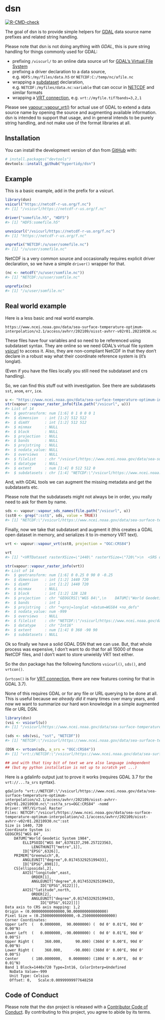 
<!-- README.md is generated from README.Rmd. Please edit that file -->

# dsn

<!-- badges: start -->

[![R-CMD-check](https://github.com/hypertidy/dsn/actions/workflows/R-CMD-check.yaml/badge.svg)](https://github.com/hypertidy/dsn/actions/workflows/R-CMD-check.yaml)
<!-- badges: end -->

The goal of dsn is to provide simple helpers for
[GDAL](https://gdal.org/) data source name prefixes and related string
handling.

Please note that dsn is not doing anything *with GDAL*, this is pure
string handling for things commonly used for GDAL:

- prefixing `/viscurl/` to an online data source url for [GDAL’s Virtual
  File System](https://gdal.org/user/virtual_file_systems.html)
- prefixing a driver declaration to a data source,
  e.g. `HDF5:/my/files/data.h5` or `NETCDF:C:/temp/nc/afile.nc`
- wrapping a
  [subdataset](https://gdal.org/user/raster_data_model.html#subdatasets-domain)
  declaration, e.g. `NETCDF:/myfiles/data.nc:variable` that can occur in
  [NETCDF](https://gdal.org/drivers/raster/netcdf.html#multiple-image-handling-subdatasets)
  and similar formats
- wrapping a [VRT
  connection](https://gdal.org/drivers/raster/vrt.html#vrt-connection-string),
  e.g. `vrt://myfile.tif?bands=3,2,1`

Please see
[vapour::vapour_vrt()](https://hypertidy.github.io/vapour/reference/vapour_vrt.html)
for actual use of GDAL to extend a data source name by opening the
source and augmenting available information. dsn is intended to support
that usage, and in general intends to be purely string handling, and not
make use of the format libraries at all.

## Installation

You can install the development version of dsn from
[GitHub](https://github.com/) with:

``` r
# install.packages("devtools")
devtools::install_github("hypertidy/dsn")
```

## Example

This is a basic example, add in the prefix for a vsicurl.

``` r
library(dsn)
vsicurl("https://netcdf-r-us.org/f.nc")
#> [1] "/vsicurl/https://netcdf-r-us.org/f.nc"

driver("somefile.h5", "HDF5")
#> [1] "HDF5:somefile.h5"

unvsicurl("/vsicurl/https://netcdf-r-us.org/f.nc")
#> [1] "https://netcdf-r-us.org/f.nc"

unprefix("NETCDF:/u/user/somefile.nc")
#> [1] "/u/user/somefile.nc"
```

NetCDF is a very common source and occasionally requires explicit driver
declaration, so we have a simple `driver()` wrapper for that.

``` r
(nc <- netcdf("/u/user/somfile.nc"))
#> [1] "NETCDF:/u/user/somfile.nc"

unprefix(nc)
#> [1] "/u/user/somfile.nc"
```

## Real world example

Here is a less basic and real world example.

    https://www.ncei.noaa.gov/data/sea-surface-temperature-optimum-interpolation/v2.1/access/avhrr/202109/oisst-avhrr-v02r01.20210930.nc

These files have four variables and so need to be referenced using
subdataset syntax. They are online so we need GDAL’s virtual file system
[vsicurl](https://gdal.org/user/virtual_file_systems.html) to access it.
Also, they are non-compliant NetCDF in that they don’t declare in a
robust way what their coordinate reference system is (it’s longlat).

(Even if you have the files locally you still need the subdataset and
crs handling).

So, we can find this stuff out with investigation. See there are
subdatasets `sst`, `anom`, `err`, `ice`.

``` r
u <- "https://www.ncei.noaa.gov/data/sea-surface-temperature-optimum-interpolation/v2.1/access/avhrr/202109/oisst-avhrr-v02r01.20210930.nc"
str(vapour::vapour_raster_info(file.path("/vsicurl", u)))
#> List of 14
#>  $ geotransform: num [1:6] 0 1 0 0 0 1
#>  $ dimension   : int [1:2] 512 512
#>  $ dimXY       : int [1:2] 512 512
#>  $ minmax      : NULL
#>  $ block       : NULL
#>  $ projection  : NULL
#>  $ bands       : NULL
#>  $ projstring  : NULL
#>  $ nodata_value: NULL
#>  $ overviews   : NULL
#>  $ filelist    : chr "/vsicurl/https://www.ncei.noaa.gov/data/sea-surface-temperature-optimum-interpolation/v2.1/access/avhrr/202109/"| __truncated__
#>  $ datatype    : NULL
#>  $ extent      : num [1:4] 0 512 512 0
#>  $ subdatasets : chr [1:4] "NETCDF:\"/vsicurl/https://www.ncei.noaa.gov/data/sea-surface-temperature-optimum-interpolation/v2.1/access/avhr"| __truncated__ "NETCDF:\"/vsicurl/https://www.ncei.noaa.gov/data/sea-surface-temperature-optimum-interpolation/v2.1/access/avhr"| __truncated__ "NETCDF:\"/vsicurl/https://www.ncei.noaa.gov/data/sea-surface-temperature-optimum-interpolation/v2.1/access/avhr"| __truncated__ "NETCDF:\"/vsicurl/https://www.ncei.noaa.gov/data/sea-surface-temperature-optimum-interpolation/v2.1/access/avhr"| __truncated__
```

And, with GDAL tools we can augment the missing metadata and get the
subdatasets etc.

Please note that the subdatasets might not always be in order, you
really need to ask for them by name.

``` r
sds <- vapour::vapour_sds_names(file.path("/vsicurl", u))
(sst0 <- grep(":sst$", sds, value = TRUE))
#> [1] "NETCDF:\"/vsicurl/https://www.ncei.noaa.gov/data/sea-surface-temperature-optimum-interpolation/v2.1/access/avhrr/202109/oisst-avhrr-v02r01.20210930.nc\":sst"
```

Finally, now we take that subdataset and augment it (this creates a GDAL
open dataset in memory, and serializes it to in-memory VRT text).

``` r
vrt <- vapour::vapour_vrt(sst0, projection = "OGC:CRS84")

vrt
#> [1] "<VRTDataset rasterXSize=\"1440\" rasterYSize=\"720\">\n  <SRS dataAxisToSRSAxisMapping=\"1,2\">GEOGCS[\"WGS 84\",DATUM[\"WGS_1984\",SPHEROID[\"WGS 84\",6378137,298.257223563,AUTHORITY[\"EPSG\",\"7030\"]],AUTHORITY[\"EPSG\",\"6326\"]],PRIMEM[\"Greenwich\",0,AUTHORITY[\"EPSG\",\"8901\"]],UNIT[\"degree\",0.0174532925199433,AUTHORITY[\"EPSG\",\"9122\"]],AXIS[\"Longitude\",EAST],AXIS[\"Latitude\",NORTH]]</SRS>\n  <GeoTransform>  0.0000000000000000e+00,  2.5000000000000000e-01,  0.0000000000000000e+00,  9.0000000000000000e+01,  0.0000000000000000e+00, -2.5000000000000000e-01</GeoTransform>\n  <Metadata>\n    <MDI key=\"lat#grids\">Uniform grid from -89.875 to 89.875 by 0.25</MDI>\n    <MDI key=\"lat#long_name\">Latitude</MDI>\n    <MDI key=\"lat#units\">degrees_north</MDI>\n    <MDI key=\"lon#grids\">Uniform grid from 0.125 to 359.875 by 0.25</MDI>\n    <MDI key=\"lon#long_name\">Longitude</MDI>\n    <MDI key=\"lon#units\">degrees_east</MDI>\n    <MDI key=\"NC_GLOBAL#cdm_data_type\">Grid</MDI>\n    <MDI key=\"NC_GLOBAL#comment\">Data was converted from NetCDF-3 to NetCDF-4 format with metadata updates in November 2017.</MDI>\n    <MDI key=\"NC_GLOBAL#Conventions\">CF-1.6, ACDD-1.3</MDI>\n    <MDI key=\"NC_GLOBAL#creator_email\">oisst-help@noaa.gov</MDI>\n    <MDI key=\"NC_GLOBAL#creator_url\">https://www.ncei.noaa.gov/</MDI>\n    <MDI key=\"NC_GLOBAL#date_created\">2021-10-15T09:12:00Z</MDI>\n    <MDI key=\"NC_GLOBAL#date_modified\">2021-10-15T09:12:00Z</MDI>\n    <MDI key=\"NC_GLOBAL#geospatial_lat_max\">90</MDI>\n    <MDI key=\"NC_GLOBAL#geospatial_lat_min\">-90</MDI>\n    <MDI key=\"NC_GLOBAL#geospatial_lat_resolution\">0.25</MDI>\n    <MDI key=\"NC_GLOBAL#geospatial_lat_units\">degrees_north</MDI>\n    <MDI key=\"NC_GLOBAL#geospatial_lon_max\">360</MDI>\n    <MDI key=\"NC_GLOBAL#geospatial_lon_min\">0</MDI>\n    <MDI key=\"NC_GLOBAL#geospatial_lon_resolution\">0.25</MDI>\n    <MDI key=\"NC_GLOBAL#geospatial_lon_units\">degrees_east</MDI>\n    <MDI key=\"NC_GLOBAL#history\">Final file created using preliminary as first guess, and 3 days of AVHRR data. Preliminary uses only 1 day of AVHRR data.</MDI>\n    <MDI key=\"NC_GLOBAL#id\">oisst-avhrr-v02r01.20210930.nc</MDI>\n    <MDI key=\"NC_GLOBAL#institution\">NOAA/National Centers for Environmental Information</MDI>\n    <MDI key=\"NC_GLOBAL#instrument\">Earth Remote Sensing Instruments &gt; Passive Remote Sensing &gt; Spectrometers/Radiometers &gt; Imaging Spectrometers/Radiometers &gt; AVHRR &gt; Advanced Very High Resolution Radiometer</MDI>\n    <MDI key=\"NC_GLOBAL#instrument_vocabulary\">Global Change Master Directory (GCMD) Instrument Keywords</MDI>\n    <MDI key=\"NC_GLOBAL#keywords\">Earth Science &gt; Oceans &gt; Ocean Temperature &gt; Sea Surface Temperature</MDI>\n    <MDI key=\"NC_GLOBAL#keywords_vocabulary\">Global Change Master Directory (GCMD) Earth Science Keywords</MDI>\n    <MDI key=\"NC_GLOBAL#metadata_link\">https://doi.org/10.25921/RE9P-PT57</MDI>\n    <MDI key=\"NC_GLOBAL#naming_authority\">gov.noaa.ncei</MDI>\n    <MDI key=\"NC_GLOBAL#ncei_template_version\">NCEI_NetCDF_Grid_Template_v2.0</MDI>\n    <MDI key=\"NC_GLOBAL#platform\">Ships, buoys, Argo floats, MetOp-A, MetOp-B</MDI>\n    <MDI key=\"NC_GLOBAL#platform_vocabulary\">Global Change Master Directory (GCMD) Platform Keywords</MDI>\n    <MDI key=\"NC_GLOBAL#processing_level\">NOAA Level 4</MDI>\n    <MDI key=\"NC_GLOBAL#product_version\">Version v02r01</MDI>\n    <MDI key=\"NC_GLOBAL#references\">Reynolds, et al.(2007) Daily High-Resolution-Blended Analyses for Sea Surface Temperature (available at https://doi.org/10.1175/2007JCLI1824.1). Banzon, et al.(2016) A long-term record of blended satellite and in situ sea-surface temperature for climate monitoring, modeling and environmental studies (available at https://doi.org/10.5194/essd-8-165-2016). Huang et al. (2020) Improvements of the Daily Optimum Interpolation Sea Surface Temperature (DOISST) Version v02r01, submitted.Climatology is based on 1971-2000 OI.v2 SST. Satellite data: Pathfinder AVHRR SST and Navy AVHRR SST. Ice data: NCEP Ice and GSFC Ice.</MDI>\n    <MDI key=\"NC_GLOBAL#sensor\">Thermometer, AVHRR</MDI>\n    <MDI key=\"NC_GLOBAL#source\">ICOADS, NCEP_GTS, GSFC_ICE, NCEP_ICE, Pathfinder_AVHRR, Navy_AVHRR</MDI>\n    <MDI key=\"NC_GLOBAL#standard_name_vocabulary\">CF Standard Name Table (v40, 25 January 2017)</MDI>\n    <MDI key=\"NC_GLOBAL#summary\">NOAAs 1/4-degree Daily Optimum Interpolation Sea Surface Temperature (OISST) (sometimes referred to as Reynolds SST, which however also refers to earlier products at different resolution), currently available as version v02r01, is created by interpolating and extrapolating SST observations from different sources, resulting in a smoothed complete field. The sources of data are satellite (AVHRR) and in situ platforms (i.e., ships and buoys), and the specific datasets employed may change over time. At the marginal ice zone, sea ice concentrations are used to generate proxy SSTs.  A preliminary version of this file is produced in near-real time (1-day latency), and then replaced with a final version after 2 weeks. Note that this is the AVHRR-ONLY DOISST, available from Oct 1981, but there is a companion DOISST product that includes microwave satellite data, available from June 2002</MDI>\n    <MDI key=\"NC_GLOBAL#time_coverage_end\">2021-09-30T23:59:59Z</MDI>\n    <MDI key=\"NC_GLOBAL#time_coverage_start\">2021-09-30T00:00:00Z</MDI>\n    <MDI key=\"NC_GLOBAL#title\">NOAA/NCEI 1/4 Degree Daily Optimum Interpolation Sea Surface Temperature (OISST) Analysis, Version 2.1 - Final</MDI>\n    <MDI key=\"NETCDF_DIM_EXTRA\">{time,zlev}</MDI>\n    <MDI key=\"NETCDF_DIM_time_DEF\">{1,5}</MDI>\n    <MDI key=\"NETCDF_DIM_time_VALUES\">15978</MDI>\n    <MDI key=\"NETCDF_DIM_zlev_DEF\">{1,5}</MDI>\n    <MDI key=\"NETCDF_DIM_zlev_VALUES\">0</MDI>\n    <MDI key=\"sst#add_offset\">0</MDI>\n    <MDI key=\"sst#long_name\">Daily sea surface temperature</MDI>\n    <MDI key=\"sst#scale_factor\">0.0099999998</MDI>\n    <MDI key=\"sst#units\">Celsius</MDI>\n    <MDI key=\"sst#valid_max\">4500</MDI>\n    <MDI key=\"sst#valid_min\">-300</MDI>\n    <MDI key=\"sst#_FillValue\">-999</MDI>\n    <MDI key=\"time#long_name\">Center time of the day</MDI>\n    <MDI key=\"time#units\">days since 1978-01-01 12:00:00</MDI>\n    <MDI key=\"zlev#actual_range\">0, 0</MDI>\n    <MDI key=\"zlev#long_name\">Sea surface height</MDI>\n    <MDI key=\"zlev#positive\">down</MDI>\n    <MDI key=\"zlev#units\">meters</MDI>\n  </Metadata>\n  <VRTRasterBand dataType=\"Int16\" band=\"1\">\n    <Metadata>\n      <MDI key=\"add_offset\">0</MDI>\n      <MDI key=\"long_name\">Daily sea surface temperature</MDI>\n      <MDI key=\"NETCDF_DIM_time\">15978</MDI>\n      <MDI key=\"NETCDF_DIM_zlev\">0</MDI>\n      <MDI key=\"NETCDF_VARNAME\">sst</MDI>\n      <MDI key=\"scale_factor\">0.0099999998</MDI>\n      <MDI key=\"units\">Celsius</MDI>\n      <MDI key=\"valid_max\">4500</MDI>\n      <MDI key=\"valid_min\">-300</MDI>\n      <MDI key=\"_FillValue\">-999</MDI>\n    </Metadata>\n    <NoDataValue>-999</NoDataValue>\n    <UnitType>Celsius</UnitType>\n    <Scale>0.009999999776482582</Scale>\n    <SimpleSource>\n      <SourceFilename relativeToVRT=\"0\">NETCDF:\"/vsicurl/https://www.ncei.noaa.gov/data/sea-surface-temperature-optimum-interpolation/v2.1/access/avhrr/202109/oisst-avhrr-v02r01.20210930.nc\":sst</SourceFilename>\n      <SourceBand>1</SourceBand>\n      <SourceProperties RasterXSize=\"1440\" RasterYSize=\"720\" DataType=\"Int16\" BlockXSize=\"1440\" BlockYSize=\"720\" />\n      <SrcRect xOff=\"0\" yOff=\"0\" xSize=\"1440\" ySize=\"720\" />\n      <DstRect xOff=\"0\" yOff=\"0\" xSize=\"1440\" ySize=\"720\" />\n    </SimpleSource>\n  </VRTRasterBand>\n</VRTDataset>\n"

str(vapour::vapour_raster_info(vrt))
#> List of 14
#>  $ geotransform: num [1:6] 0 0.25 0 90 0 -0.25
#>  $ dimension   : int [1:2] 1440 720
#>  $ dimXY       : int [1:2] 1440 720
#>  $ minmax      : NULL
#>  $ block       : int [1:2] 128 128
#>  $ projection  : chr "GEOGCRS[\"WGS 84\",\n    DATUM[\"World Geodetic System 1984\",\n        ELLIPSOID[\"WGS 84\",6378137,298.257223"| __truncated__
#>  $ bands       : int 1
#>  $ projstring  : chr "+proj=longlat +datum=WGS84 +no_defs"
#>  $ nodata_value: num -999
#>  $ overviews   : NULL
#>  $ filelist    : chr "NETCDF:\"/vsicurl/https://www.ncei.noaa.gov/data/sea-surface-temperature-optimum-interpolation/v2.1/access/avhr"| __truncated__
#>  $ datatype    : chr "Int16"
#>  $ extent      : num [1:4] 0 360 -90 90
#>  $ subdatasets : NULL
```

Ok so finally we have a solid GDAL DSN that we can use. But, that whole
process was expensive, I don’t want to do that for all 15000 of those
NetCDF files, and I don’t want to store unwieldy VRT text either.

So the dsn package has the following functions `vsicurl()`, `sds()`, and
`vrtcon()`.

(`vrtcon()` is for [VRT
connection](https://gdal.org/drivers/raster/vrt.html#vrt-connection-string),
there are new features coming for that in GDAL 3.7).

None of this requires GDAL or for any file or URL querying to be done at
all. This is useful because *we already did it* many times over many
years, and now we want to summarize our hard won knowledge in a simple
augmented file or URL DSN.

``` r
library(dsn)
(vsi <- vsicurl(u))
#> [1] "/vsicurl/https://www.ncei.noaa.gov/data/sea-surface-temperature-optimum-interpolation/v2.1/access/avhrr/202109/oisst-avhrr-v02r01.20210930.nc"

(sds <- sds(vsi, "sst", "NETCDF"))
#> [1] "NETCDF:\"/vsicurl/https://www.ncei.noaa.gov/data/sea-surface-temperature-optimum-interpolation/v2.1/access/avhrr/202109/oisst-avhrr-v02r01.20210930.nc\":sst"

(DSN <- vrtcon(sds, a_srs = "OGC:CRS84"))
#> [1] "vrt://NETCDF:\"/vsicurl/https://www.ncei.noaa.gov/data/sea-surface-temperature-optimum-interpolation/v2.1/access/avhrr/202109/oisst-avhrr-v02r01.20210930.nc\":sst?a_srs=OGC:CRS84"

## and with that tiny bit of text we are also language independent
## (but my python installation is not up to scratch yet ...)
```

Here is a gdalinfo output just to prove it works (requires GDAL 3.7 for
the `vrt://...?a_srs` syntax).

    gdalinfo "vrt://NETCDF:\"/vsicurl/https://www.ncei.noaa.gov/data/sea-surface-temperature-optimum-interpolation/v2.1/access/avhrr/202109/oisst-avhrr-v02r01.20210930.nc\":sst?a_srs=OGC:CRS84" -nomd
    Driver: VRT/Virtual Raster
    Files: NETCDF:"/vsicurl/https://www.ncei.noaa.gov/data/sea-surface-temperature-optimum-interpolation/v2.1/access/avhrr/202109/oisst-avhrr-v02r01.20210930.nc":sst
    Size is 1440, 720
    Coordinate System is:
    GEOGCRS["WGS 84",
        DATUM["World Geodetic System 1984",
            ELLIPSOID["WGS 84",6378137,298.257223563,
                LENGTHUNIT["metre",1]],
            ID["EPSG",6326]],
        PRIMEM["Greenwich",0,
            ANGLEUNIT["degree",0.0174532925199433],
            ID["EPSG",8901]],
        CS[ellipsoidal,2],
            AXIS["longitude",east,
                ORDER[1],
                ANGLEUNIT["degree",0.0174532925199433,
                    ID["EPSG",9122]]],
            AXIS["latitude",north,
                ORDER[2],
                ANGLEUNIT["degree",0.0174532925199433,
                    ID["EPSG",9122]]]]
    Data axis to CRS axis mapping: 1,2
    Origin = (0.000000000000000,90.000000000000000)
    Pixel Size = (0.250000000000000,-0.250000000000000)
    Corner Coordinates:
    Upper Left  (   0.0000000,  90.0000000) (  0d 0' 0.01"E, 90d 0' 0.00"N)
    Lower Left  (   0.0000000, -90.0000000) (  0d 0' 0.01"E, 90d 0' 0.00"S)
    Upper Right (     360.000,      90.000) (360d 0' 0.00"E, 90d 0' 0.00"N)
    Lower Right (     360.000,     -90.000) (360d 0' 0.00"E, 90d 0' 0.00"S)
    Center      ( 180.0000000,   0.0000000) (180d 0' 0.00"E,  0d 0' 0.01"N)
    Band 1 Block=1440x720 Type=Int16, ColorInterp=Undefined
      NoData Value=-999
      Unit Type: Celsius
      Offset: 0,   Scale:0.00999999977648258

## Code of Conduct

Please note that the dsn project is released with a [Contributor Code of
Conduct](https://contributor-covenant.org/version/2/1/CODE_OF_CONDUCT.html).
By contributing to this project, you agree to abide by its terms.

